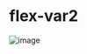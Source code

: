# flex-var2
![image](https://github.com/user-attachments/assets/d22d0267-5e74-47bc-b999-50851a181dd8)
